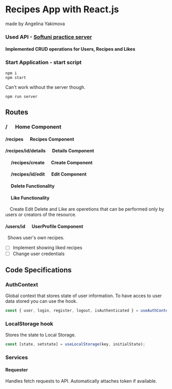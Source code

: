 # Recipes App with React.js
made by Angelina Yakimova

### Used API - [Softuni practice server](https://github.com/softuni-practice-server/softuni-practice-server)

#### Implemented CRUD operations for Users, Recipes and Likes

### Start Application - start script
```
npm i
npm start
```
Can't work without the server though.
```
npm run server
```

## Routes
### / &emsp; Home Component
#### /recipes &emsp; Recipes Component
#### /recipes/id/details &emsp; Details Component
#### &emsp; /recipes/create &emsp; Create Component
#### &emsp; /recipes/id/edit &emsp; Edit Component
#### &emsp; Delete Functionality
#### &emsp; Like Functionality
&emsp;Create Edit Delete and Like are operetions that can be performed only by users or creators of the resource.

#### /users/id &emsp; UserProfile Component
&ensp;Shows user's own recipes.
- [ ] Implement showing liked recipes
- [ ] Change user credentials

## Code Specifications
### AuthContext 
Global context that stores state of user information.
To have acces to user data stored you can use the hook.
```javascript
const { user, login, register, logout, isAuthenticated } = useAuthContext();
```
### LocalStorage hook
Stores the state to Local Storage.
```javascript
const [state, setstate] = useLocalStorage(key, initialState);
```
### Services
#### Requester 
Handles fetch requests to API. Automatically attaches token if available.

